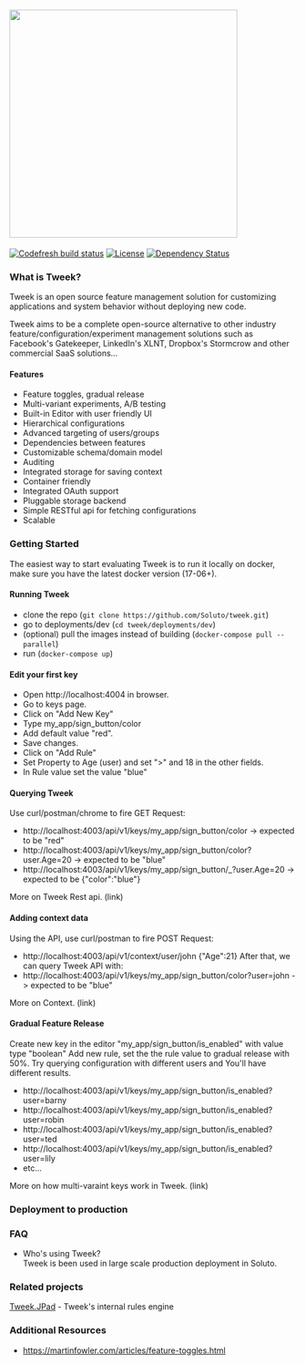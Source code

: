# <img src="https://soluto.github.io/docs.tweek.fm/assets/logo-with-background.png" width="400" />

[![Codefresh build status]( https://g.codefresh.io/api/badges/build?repoOwner=Soluto&repoName=tweek&branch=master&pipelineName=tweek-all&accountName=soluto&key=eyJhbGciOiJIUzI1NiJ9.NTkwOTg1MmQ2ZDAxYjcwMDA2Yjc1ODBm.fODYFsnTAGVNVeEAA6lI0g-sTAfHjh5B9BWrOtDvSSE&type=cf-2)]( https://g.codefresh.io/repositories/Soluto/tweek/builds?filter=trigger:build;branch:master;service:590b2586eea36f000875f02e~tweek-all) [![License](https://img.shields.io/badge/license-MIT-blue.svg)](https://github.com/containous/traefik/blob/master/LICENSE.md) [![Dependency Status](https://www.versioneye.com/user/projects/596654446725bd00487bd48e/badge.svg?style=flat-square)](https://www.versioneye.com/user/projects/596654446725bd00487bd48e)

### What is Tweek?

Tweek is an open source feature management solution for customizing applications and system behavior without deploying new code.

Tweek aims to be a complete open-source alternative to other industry feature/configuration/experiment management solutions such as Facebook's Gatekeeper, LinkedIn's XLNT, Dropbox's Stormcrow and other commercial SaaS solutions...

#### Features
- Feature toggles, gradual release
- Multi-variant experiments, A/B testing
- Built-in Editor with user friendly UI
- Hierarchical configurations
- Advanced targeting of users/groups
- Dependencies between features
- Customizable schema/domain model
- Auditing
- Integrated storage for saving context  
- Container friendly
- Integrated OAuth support
- Pluggable storage backend
- Simple RESTful api for fetching configurations
- Scalable

### Getting Started
The easiest way to start evaluating Tweek is to run it locally on docker, make sure you have the latest docker version (17-06+).
#### Running Tweek
- clone the repo (``` git clone https://github.com/Soluto/tweek.git ```)
- go to deployments/dev (``` cd tweek/deployments/dev ```)
- (optional) pull the images instead of building (```docker-compose pull --parallel```)
- run (``` docker-compose up ```) 

#### Edit your first key
- Open http://localhost:4004 in browser.
- Go to keys page.
- Click on "Add New Key"
- Type my_app/sign_button/color
- Add default value "red".
- Save changes.
- Click on "Add Rule"
- Set Property to Age (user) and set ">" and 18 in the other fields.
- In Rule value set the value "blue"

#### Querying Tweek
Use curl/postman/chrome to fire GET Request:
- http://localhost:4003/api/v1/keys/my_app/sign_button/color -> expected to be "red"
- http://localhost:4003/api/v1/keys/my_app/sign_button/color?user.Age=20 -> expected to be "blue"
- http://localhost:4003/api/v1/keys/my_app/sign_button/_?user.Age=20 -> expected to be {"color":"blue"}

More on Tweek Rest api. (link)

#### Adding context data
Using the API, use curl/postman to fire POST Request:
- http://localhost:4003/api/v1/context/user/john {"Age":21}
After that, we can query Tweek API with:
- http://localhost:4003/api/v1/keys/my_app/sign_button/color?user=john -> expected to be "blue"

More on Context. (link)

#### Gradual Feature Release
Create new key in the editor "my_app/sign_button/is_enabled" with value type "boolean"
Add new rule, set the the rule value to gradual release with 50%.
Try querying configuration with different users and You'll have different results.
- http://localhost:4003/api/v1/keys/my_app/sign_button/is_enabled?user=barny
- http://localhost:4003/api/v1/keys/my_app/sign_button/is_enabled?user=robin
- http://localhost:4003/api/v1/keys/my_app/sign_button/is_enabled?user=ted
- http://localhost:4003/api/v1/keys/my_app/sign_button/is_enabled?user=lily
- etc...

More on how multi-varaint keys work in Tweek. (link)

### Deployment to production

### FAQ
- Who's using Tweek?  
Tweek is been used in large scale production deployment in Soluto.

### Related projects
[Tweek.JPad](https://github.com/soluto/tweek.jpad) - Tweek's internal rules engine

### Additional Resources
- https://martinfowler.com/articles/feature-toggles.html
